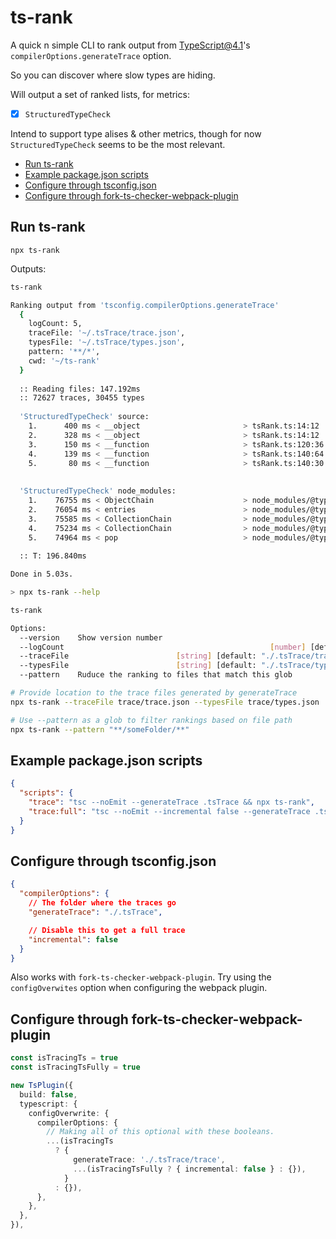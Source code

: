 # ts-rank

A quick n simple CLI to rank output from TypeScript@4.1's `compilerOptions.generateTrace` option.

So you can discover where slow types are hiding.

Will output a set of ranked lists, for metrics:
- [x] `StructuredTypeCheck`

Intend to support type alises & other metrics, though for now `StructuredTypeCheck` seems to be the most relevant.

+ [Run ts-rank](#run-ts-rank)
+ [Example package.json scripts](#example-packagejson-scripts)
+ [Configure through tsconfig.json](#configure-through-tsconfigjson)
+ [Configure through fork-ts-checker-webpack-plugin](#configure-through-fork-ts-checker-webpack-plugin)

## Run ts-rank

```
npx ts-rank
```

Outputs:

```bash
ts-rank

Ranking output from 'tsconfig.compilerOptions.generateTrace'
  {
    logCount: 5,
    traceFile: '~/.tsTrace/trace.json',
    typesFile: '~/.tsTrace/types.json',
    pattern: '**/*',
    cwd: '~/ts-rank'
  }
  
  :: Reading files: 147.192ms
  :: 72627 traces, 30455 types
  
  'StructuredTypeCheck' source:
    1.      400 ms < __object                       > tsRank.ts:14:12
    2.      328 ms < __object                       > tsRank.ts:14:12
    3.      150 ms < __function                     > tsRank.ts:120:36
    4.      139 ms < __function                     > tsRank.ts:140:64
    5.       80 ms < __function                     > tsRank.ts:140:30
    
  
  'StructuredTypeCheck' node_modules:
    1.    76755 ms < ObjectChain                    > node_modules/@types/lodash/common/common.d.ts:205:6
    2.    76054 ms < entries                        > node_modules/@types/lodash/common/object.d.ts:599:31
    3.    75585 ms < CollectionChain                > node_modules/@types/lodash/common/common.d.ts:181:6
    4.    75234 ms < CollectionChain                > node_modules/@types/lodash/common/common.d.ts:181:6
    5.    74964 ms < pop                            > node_modules/@types/lodash/common/common.d.ts:182:35
    
  :: T: 196.840ms

Done in 5.03s.
```

```bash
> npx ts-rank --help 

ts-rank

Options:
  --version    Show version number                                     [boolean]
  --logCount                                              [number] [default: 10]
  --traceFile                        [string] [default: "./.tsTrace/trace.json"]
  --typesFile                        [string] [default: "./.tsTrace/types.json"]
  --pattern    Ruduce the ranking to files that match this glob         [string]
```

```bash
# Provide location to the trace files generated by generateTrace
npx ts-rank --traceFile trace/trace.json --typesFile trace/types.json

# Use --pattern as a glob to filter rankings based on file path
npx ts-rank --pattern "**/someFolder/**"  
```

## Example package.json scripts

```json
{
  "scripts": {
    "trace": "tsc --noEmit --generateTrace .tsTrace && npx ts-rank",
    "trace:full": "tsc --noEmit --incremental false --generateTrace .tsTrace && npx ts-rank",
  }
}
```

## Configure through tsconfig.json

```json
{
  "compilerOptions": {
    // The folder where the traces go
    "generateTrace": "./.tsTrace",

    // Disable this to get a full trace
    "incremental": false
  }
}
```

Also works with `fork-ts-checker-webpack-plugin`. Try using the `configOverwites` option when configuring the webpack plugin.

## Configure through fork-ts-checker-webpack-plugin

```ts
const isTracingTs = true
const isTracingTsFully = true

new TsPlugin({
  build: false,
  typescript: {
    configOverwrite: {
      compilerOptions: {
        // Making all of this optional with these booleans.
        ...(isTracingTs
          ? {
              generateTrace: './.tsTrace/trace',
              ...(isTracingTsFully ? { incremental: false } : {}),
            }
          : {}),
      },
    },
  },
}),
```
